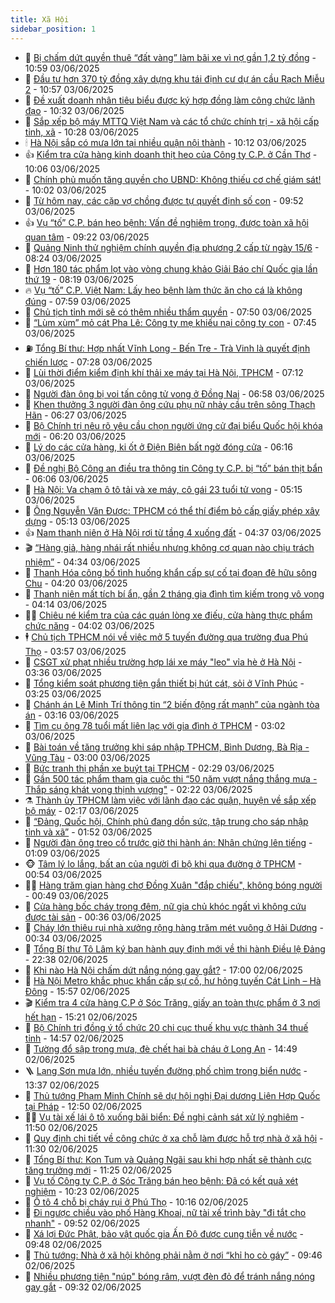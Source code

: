 ```yaml
---
title: Xã Hội
sidebar_position: 1
---
```


<!-- dantri-xa-hoi:START -->
- 🫣 [Bị chấm dứt quyền thuê “đất vàng” làm bãi xe vì nợ gần 1,2 tỷ đồng](https://dantri.com.vn/xa-hoi/bi-cham-dut-quyen-thue-dat-vang-lam-bai-xe-vi-no-gan-12-ty-dong-20250603172906530.htm) - 10:59 03/06/2025
- 💼 [Đầu tư hơn 370 tỷ đồng xây dựng khu tái định cư dự án cầu Rạch Miễu 2](https://dantri.com.vn/xa-hoi/dau-tu-hon-370-ty-dong-xay-dung-khu-tai-dinh-cu-du-an-cau-rach-mieu-2-20250603103018279.htm) - 10:57 03/06/2025
- 🎊 [Đề xuất doanh nhân tiêu biểu được ký hợp đồng làm công chức lãnh đạo](https://dantri.com.vn/noi-vu/de-xuat-doanh-nhan-tieu-bieu-duoc-ky-hop-dong-lam-cong-chuc-lanh-dao-20250603163443471.htm) - 10:32 03/06/2025
- 🙉 [Sắp xếp bộ máy MTTQ Việt Nam và các tổ chức chính trị - xã hội cấp tỉnh, xã](https://dantri.com.vn/xa-hoi/sap-xep-bo-may-mttq-viet-nam-va-cac-to-chuc-chinh-tri-xa-hoi-cap-tinh-xa-20250603171244859.htm) - 10:28 03/06/2025
- 🕯 [Hà Nội sắp có mưa lớn tại nhiều quận nội thành](https://dantri.com.vn/xa-hoi/ha-noi-sap-co-mua-lon-tai-nhieu-quan-noi-thanh-20250603170630665.htm) - 10:12 03/06/2025
- 👍 [Kiểm tra cửa hàng kinh doanh thịt heo của Công ty C.P. ở Cần Thơ](https://dantri.com.vn/xa-hoi/kiem-tra-cua-hang-kinh-doanh-thit-heo-cua-cong-ty-cp-o-can-tho-20250603162915672.htm) - 10:06 03/06/2025
- 🤖 [Chính phủ muốn tăng quyền cho UBND: Không thiếu cơ chế giám sát!](https://dantri.com.vn/noi-vu/chinh-phu-muon-tang-quyen-cho-ubnd-khong-thieu-co-che-giam-sat-20250603161008114.htm) - 10:02 03/06/2025
- 🙉 [Từ hôm nay, các cặp vợ chồng được tự quyết định số con](https://dantri.com.vn/xa-hoi/tu-hom-nay-cac-cap-vo-chong-duoc-tu-quyet-dinh-so-con-20250603165236093.htm) - 09:52 03/06/2025
- 👍 [Vụ “tố” C.P. bán heo bệnh: Vấn đề nghiêm trọng, được toàn xã hội quan tâm](https://dantri.com.vn/xa-hoi/vu-to-cp-ban-heo-benh-van-de-nghiem-trong-duoc-toan-xa-hoi-quan-tam-20250603160435862.htm) - 09:22 03/06/2025
- 🗽 [Quảng Ninh thử nghiệm chính quyền địa phương 2 cấp từ ngày 15/6](https://dantri.com.vn/xa-hoi/quang-ninh-thu-nghiem-chinh-quyen-dia-phuong-2-cap-tu-ngay-156-20250603151211005.htm) - 08:24 03/06/2025
- 🗽 [Hơn 180 tác phẩm lọt vào vòng chung khảo Giải Báo chí Quốc gia lần thứ 19](https://dantri.com.vn/xa-hoi/hon-180-tac-pham-lot-vao-vong-chung-khao-giai-bao-chi-quoc-gia-lan-thu-19-20250603150931084.htm) - 08:19 03/06/2025
- 🔥 [Vụ “tố” C.P. Việt Nam: Lấy heo bệnh làm thức ăn cho cá là không đúng](https://dantri.com.vn/xa-hoi/vu-to-cp-viet-nam-lay-heo-benh-lam-thuc-an-cho-ca-la-khong-dung-20250603145256687.htm) - 07:59 03/06/2025
- 🦒 [Chủ tịch tỉnh mới sẽ có thêm nhiều thẩm quyền](https://dantri.com.vn/noi-vu/chu-tich-tinh-moi-se-co-them-nhieu-tham-quyen-20250603142224543.htm) - 07:50 03/06/2025
- 🧐 [“Lùm xùm” mỏ cát Pha Lê: Công ty mẹ khiếu nại công ty con](https://dantri.com.vn/xa-hoi/lum-xum-mo-cat-pha-le-cong-ty-me-khieu-nai-cong-ty-con-20250603142516768.htm) - 07:45 03/06/2025
- ⛽️ [Tổng Bí thư: Hợp nhất Vĩnh Long - Bến Tre - Trà Vinh là quyết định chiến lược](https://dantri.com.vn/xa-hoi/tong-bi-thu-hop-nhat-vinh-long-ben-tre-tra-vinh-la-quyet-dinh-chien-luoc-20250603142830426.htm) - 07:28 03/06/2025
- 🚀 [Lùi thời điểm kiểm định khí thải xe máy tại Hà Nội, TPHCM](https://dantri.com.vn/xa-hoi/lui-thoi-diem-kiem-dinh-khi-thai-xe-may-tai-ha-noi-tphcm-20250603140525372.htm) - 07:12 03/06/2025
- 🦒 [Người đàn ông bị voi tấn công tử vong ở Đồng Nai](https://dantri.com.vn/xa-hoi/nguoi-dan-ong-bi-voi-tan-cong-tu-vong-o-dong-nai-20250603125205771.htm) - 06:58 03/06/2025
- 🦅 [Khen thưởng 3 người đàn ông cứu phụ nữ nhảy cầu trên sông Thạch Hãn](https://dantri.com.vn/xa-hoi/khen-thuong-3-nguoi-dan-ong-cuu-phu-nu-nhay-cau-tren-song-thach-han-20250603124447080.htm) - 06:27 03/06/2025
- 🚀 [Bộ Chính trị nêu rõ yêu cầu chọn người ứng cử đại biểu Quốc hội khóa mới](https://dantri.com.vn/xa-hoi/bo-chinh-tri-neu-ro-yeu-cau-chon-nguoi-ung-cu-dai-bieu-quoc-hoi-khoa-moi-20250603131350569.htm) - 06:20 03/06/2025
- 🦅 [Lý do các cửa hàng, ki ốt ở Điện Biên bất ngờ đóng cửa](https://dantri.com.vn/xa-hoi/ly-do-cac-cua-hang-ki-ot-o-dien-bien-bat-ngo-dong-cua-20250603130333406.htm) - 06:16 03/06/2025
- 🤠 [Đề nghị Bộ Công an điều tra thông tin Công ty C.P. bị “tố” bán thịt bẩn](https://dantri.com.vn/xa-hoi/de-nghi-bo-cong-an-dieu-tra-thong-tin-cong-ty-cp-bi-to-ban-thit-ban-20250603130603915.htm) - 06:06 03/06/2025
- 💄 [Hà Nội: Va chạm ô tô tải và xe máy, cô gái 23 tuổi tử vong](https://dantri.com.vn/xa-hoi/ha-noi-va-cham-o-to-tai-va-xe-may-co-gai-23-tuoi-tu-vong-20250603121217872.htm) - 05:15 03/06/2025
- 🥷 [Ông Nguyễn Văn Được: TPHCM có thể thí điểm bỏ cấp giấy phép xây dựng](https://dantri.com.vn/xa-hoi/ong-nguyen-van-duoc-tphcm-co-the-thi-diem-bo-cap-giay-phep-xay-dung-20250603120620973.htm) - 05:13 03/06/2025
- 👍 [Nam thanh niên ở Hà Nội rơi từ tầng 4 xuống đất](https://dantri.com.vn/xa-hoi/nam-thanh-nien-o-ha-noi-roi-tu-tang-4-xuong-dat-20250603111309828.htm) - 04:37 03/06/2025
- 🎬 [“Hàng giả, hàng nhái rất nhiều nhưng không cơ quan nào chịu trách nhiệm”](https://dantri.com.vn/xa-hoi/hang-gia-hang-nhai-rat-nhieu-nhung-khong-co-quan-nao-chiu-trach-nhiem-20250603112243847.htm) - 04:34 03/06/2025
- 🦒 [Thanh Hóa công bố tình huống khẩn cấp sự cố tại đoạn đê hữu sông Chu](https://dantri.com.vn/xa-hoi/thanh-hoa-cong-bo-tinh-huong-khan-cap-su-co-tai-doan-de-huu-song-chu-20250603104952235.htm) - 04:20 03/06/2025
- 🌊 [Thanh niên mất tích bí ẩn, gần 2 tháng gia đình tìm kiếm trong vô vọng](https://dantri.com.vn/xa-hoi/thanh-nien-mat-tich-bi-an-gan-2-thang-gia-dinh-tim-kiem-trong-vo-vong-20250603100729592.htm) - 04:14 03/06/2025
- 🧑‍💻 [Chiêu né kiểm tra của các quán lòng xe điếu, cửa hàng thực phẩm chức năng](https://dantri.com.vn/xa-hoi/chieu-ne-kiem-tra-cua-cac-quan-long-xe-dieu-cua-hang-thuc-pham-chuc-nang-20250603101009394.htm) - 04:02 03/06/2025
- 🕴 [Chủ tịch TPHCM nói về việc mở 5 tuyến đường qua trường đua Phú Thọ](https://dantri.com.vn/xa-hoi/chu-tich-tphcm-noi-ve-viec-mo-5-tuyen-duong-qua-truong-dua-phu-tho-20250603104405248.htm) - 03:57 03/06/2025
- 🤔 [CSGT xử phạt nhiều trường hợp lái xe máy &quot;leo&quot; vỉa hè ở Hà Nội](https://dantri.com.vn/xa-hoi/csgt-xu-phat-nhieu-truong-hop-lai-xe-may-leo-via-he-o-ha-noi-20250603102526335.htm) - 03:36 03/06/2025
- 💄 [Tổng kiểm soát phương tiện gắn thiết bị hút cát, sỏi ở Vĩnh Phúc](https://dantri.com.vn/xa-hoi/tong-kiem-soat-phuong-tien-gan-thiet-bi-hut-cat-soi-o-vinh-phuc-20250603102217628.htm) - 03:25 03/06/2025
- 🧠 [Chánh án Lê Minh Trí thông tin “2 biến động rất mạnh” của ngành tòa án](https://dantri.com.vn/xa-hoi/chanh-an-le-minh-tri-thong-tin-2-bien-dong-rat-manh-cua-nganh-toa-an-20250603100907026.htm) - 03:16 03/06/2025
- 🦣 [Tìm cụ ông 78 tuổi mất liên lạc với gia đình ở TPHCM](https://dantri.com.vn/xa-hoi/tim-cu-ong-78-tuoi-mat-lien-lac-voi-gia-dinh-o-tphcm-20250603095205884.htm) - 03:02 03/06/2025
- 💫 [Bài toán về tăng trưởng khi sáp nhập TPHCM, Bình Dương, Bà Rịa - Vũng Tàu](https://dantri.com.vn/xa-hoi/bai-toan-ve-tang-truong-khi-sap-nhap-tphcm-binh-duong-ba-ria-vung-tau-20250603092944495.htm) - 03:00 03/06/2025
- 🚀 [Bức tranh thị phần xe buýt tại TPHCM](https://dantri.com.vn/xa-hoi/buc-tranh-thi-phan-xe-buyt-tai-tphcm-20250602215809670.htm) - 02:29 03/06/2025
- 🤔 [Gần 500 tác phẩm tham gia cuộc thi “50 năm vượt nắng thắng mưa - Thắp sáng khát vọng thịnh vượng&quot;](https://dantri.com.vn/xa-hoi/gan-500-tac-pham-tham-gia-cuoc-thi-50-nam-vuot-nang-thang-mua-thap-sang-khat-vong-thinh-vuong-20250603090720933.htm) - 02:22 03/06/2025
- ⚗️ [Thành ủy TPHCM làm việc với lãnh đạo các quận, huyện về sắp xếp bộ máy](https://dantri.com.vn/xa-hoi/thanh-uy-tphcm-lam-viec-voi-lanh-dao-cac-quan-huyen-ve-sap-xep-bo-may-20250603083752653.htm) - 02:17 03/06/2025
- 🫶 [“Đảng, Quốc hội, Chính phủ đang dồn sức, tập trung cho sáp nhập tỉnh và xã”](https://dantri.com.vn/xa-hoi/dang-quoc-hoi-chinh-phu-dang-don-suc-tap-trung-cho-sap-nhap-tinh-va-xa-20250603084305956.htm) - 01:52 03/06/2025
- 🌮 [Người đàn ông treo cổ trước giờ thi hành án: Nhân chứng lên tiếng](https://dantri.com.vn/xa-hoi/nguoi-dan-ong-treo-co-truoc-gio-thi-hanh-an-nhan-chung-len-tieng-20250602010914262.htm) - 01:09 03/06/2025
- 🐵 [Tâm lý lo lắng, bất an của người đi bộ khi qua đường ở TPHCM](https://dantri.com.vn/xa-hoi/tam-ly-lo-lang-bat-an-cua-nguoi-di-bo-khi-qua-duong-o-tphcm-20250602114332504.htm) - 00:54 03/06/2025
- 🧑‍🏫 [Hàng trăm gian hàng chợ Đồng Xuân &quot;đắp chiếu&quot;, không bóng người](https://dantri.com.vn/xa-hoi/hang-tram-gian-hang-cho-dong-xuan-dap-chieu-khong-bong-nguoi-20250603004224906.htm) - 00:49 03/06/2025
- 💫 [Cửa hàng bốc cháy trong đêm, nữ gia chủ khóc ngất vì không cứu được tài sản](https://dantri.com.vn/xa-hoi/cua-hang-boc-chay-trong-dem-nu-gia-chu-khoc-ngat-vi-khong-cuu-duoc-tai-san-20250603070838219.htm) - 00:36 03/06/2025
- 🦩 [Cháy lớn thiêu rụi nhà xưởng rộng hàng trăm mét vuông ở Hải Dương](https://dantri.com.vn/xa-hoi/chay-lon-thieu-rui-nha-xuong-rong-hang-tram-met-vuong-o-hai-duong-20250603071941250.htm) - 00:34 03/06/2025
- 🦄 [Tổng Bí thư Tô Lâm ký ban hành quy định mới về thi hành Điều lệ Đảng](https://dantri.com.vn/xa-hoi/tong-bi-thu-to-lam-ky-ban-hanh-quy-dinh-moi-ve-thi-hanh-dieu-le-dang-20250602234159998.htm) - 22:38 02/06/2025
- 💂 [Khi nào Hà Nội chấm dứt nắng nóng gay gắt?](https://dantri.com.vn/xa-hoi/khi-nao-ha-noi-cham-dut-nang-nong-gay-gat-20250602200541718.htm) - 17:00 02/06/2025
- 💄 [Hà Nội Metro khắc phục khẩn cấp sự cố, hư hỏng tuyến Cát Linh – Hà Đông](https://dantri.com.vn/xa-hoi/ha-noi-metro-khac-phuc-khan-cap-su-co-hu-hong-tuyen-cat-linh-ha-dong-20250602225400041.htm) - 15:57 02/06/2025
- 🎬 [Kiểm tra 4 cửa hàng C.P ở Sóc Trăng, giấy an toàn thực phẩm ở 3 nơi hết hạn](https://dantri.com.vn/xa-hoi/kiem-tra-4-cua-hang-cp-o-soc-trang-giay-an-toan-thuc-pham-o-3-noi-het-han-20250602215110507.htm) - 15:21 02/06/2025
- 👀 [Bộ Chính trị đồng ý tổ chức 20 chi cục thuế khu vực thành 34 thuế tỉnh](https://dantri.com.vn/xa-hoi/bo-chinh-tri-dong-y-to-chuc-20-chi-cuc-thue-khu-vuc-thanh-34-thue-tinh-20250602214531170.htm) - 14:57 02/06/2025
- 💃 [Tường đổ sập trong mưa, đè chết hai bà cháu ở Long An](https://dantri.com.vn/xa-hoi/tuong-do-sap-trong-mua-de-chet-hai-ba-chau-o-long-an-20250602214518454.htm) - 14:49 02/06/2025
- 🪜 [Lạng Sơn mưa lớn, nhiều tuyến đường phố chìm trong biển nước](https://dantri.com.vn/xa-hoi/lang-son-mua-lon-nhieu-tuyen-duong-pho-chim-trong-bien-nuoc-20250602203350258.htm) - 13:37 02/06/2025
- 📝 [Thủ tướng Phạm Minh Chính sẽ dự hội nghị Đại dương Liên Hợp Quốc tại Pháp](https://dantri.com.vn/xa-hoi/thu-tuong-pham-minh-chinh-se-du-hoi-nghi-dai-duong-lien-hop-quoc-tai-phap-20250602192636702.htm) - 12:50 02/06/2025
- 🧑‍💻 [Vụ tài xế lái ô tô xuống bãi biển: Đề nghị cảnh sát xử lý nghiêm](https://dantri.com.vn/xa-hoi/vu-tai-xe-lai-o-to-xuong-bai-bien-de-nghi-canh-sat-xu-ly-nghiem-20250602182729598.htm) - 11:50 02/06/2025
- 👺 [Quy định chi tiết về công chức ở xa chỗ làm được hỗ trợ nhà ở xã hội](https://dantri.com.vn/xa-hoi/quy-dinh-chi-tiet-ve-cong-chuc-o-xa-cho-lam-duoc-ho-tro-nha-o-xa-hoi-20250602182553388.htm) - 11:30 02/06/2025
- 🌮 [Tổng Bí thư: Kon Tum và Quảng Ngãi sau khi hợp nhất sẽ thành cực tăng trưởng mới](https://dantri.com.vn/xa-hoi/tong-bi-thu-kon-tum-va-quang-ngai-sau-khi-hop-nhat-se-thanh-cuc-tang-truong-moi-20250602182510625.htm) - 11:25 02/06/2025
- 🤭 [Vụ tố Công ty C.P. ở Sóc Trăng bán heo bệnh: Đã có kết quả xét nghiệm](https://dantri.com.vn/xa-hoi/vu-to-cong-ty-cp-o-soc-trang-ban-heo-benh-da-co-ket-qua-xet-nghiem-20250602165803578.htm) - 10:23 02/06/2025
- 💪 [Ô tô 4 chỗ bị cháy rụi ở Phú Thọ](https://dantri.com.vn/xa-hoi/o-to-4-cho-bi-chay-rui-o-phu-tho-20250602171205690.htm) - 10:16 02/06/2025
- 🧰 [Đi ngược chiều vào phố Hàng Khoai, nữ tài xế trình bày &quot;đi tắt cho nhanh&quot;](https://dantri.com.vn/xa-hoi/di-nguoc-chieu-vao-pho-hang-khoai-nu-tai-xe-trinh-bay-di-tat-cho-nhanh-20250602163929100.htm) - 09:52 02/06/2025
- 🤡 [Xá lợi Đức Phật, bảo vật quốc gia Ấn Độ được cung tiễn về nước](https://dantri.com.vn/xa-hoi/xa-loi-duc-phat-bao-vat-quoc-gia-an-do-duoc-cung-tien-ve-nuoc-20250602162452920.htm) - 09:48 02/06/2025
- 🦆 [Thủ tướng: Nhà ở xã hội không phải nằm ở nơi “khỉ ho cò gáy”](https://dantri.com.vn/xa-hoi/thu-tuong-nha-o-xa-hoi-khong-phai-nam-o-noi-khi-ho-co-gay-20250602162908700.htm) - 09:46 02/06/2025
- 🦍 [Nhiều phương tiện &quot;núp&quot; bóng râm, vượt đèn đỏ để tránh nắng nóng gay gắt](https://dantri.com.vn/xa-hoi/nhieu-phuong-tien-nup-bong-ram-vuot-den-do-de-tranh-nang-nong-gay-gat-20250602161129278.htm) - 09:32 02/06/2025<!-- dantri-xa-hoi:END -->
